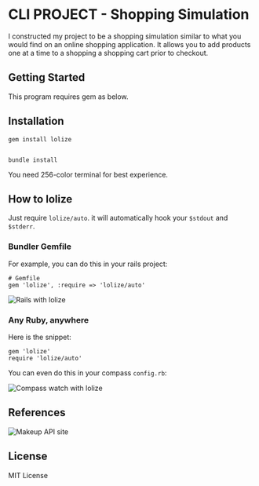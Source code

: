 # CLI PROJECT - Shopping Simulation

I constructed my project to be a shopping simulation similar to what you would find on an online shopping application. It allows you to add products one at a time to a shopping a shopping cart prior to checkout.

## Getting Started

This program requires gem as below.

## Installation

    gem install lolize


    bundle install

You need 256-color terminal for best experience.

## How to lolize

Just require `lolize/auto`. it will automatically hook your `$stdout` and `$stderr`. 

### Bundler Gemfile

For example, you can do this in your rails project: 

    # Gemfile
    gem 'lolize', :require => 'lolize/auto'

![Rails with lolize](http://miaout17.github.com/lolize/lolize-rails.png)

### Any Ruby, anywhere

Here is the snippet:

    gem 'lolize'
    require 'lolize/auto'

You can even do this in your compass `config.rb`:

![Compass watch with lolize](http://miaout17.github.com/lolize/lolize-compass.png)


## References
![Makeup API site](http://makeup-api.herokuapp.com/?ref=apilist.fun)


## License

MIT License
